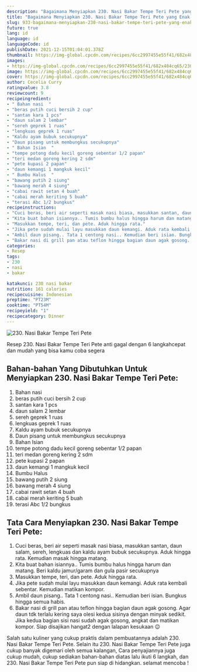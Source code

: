 ```yaml
---
description: "Bagaimana Menyiapkan 230. Nasi Bakar Tempe Teri Pete yang Enak Banget"
title: "Bagaimana Menyiapkan 230. Nasi Bakar Tempe Teri Pete yang Enak Banget"
slug: 933-bagaimana-menyiapkan-230-nasi-bakar-tempe-teri-pete-yang-enak-banget
future: true
lang: id
language: id
languageCode: id
publishDate: 2021-12-15T01:04:01.378Z 
thumbnail: https://img-global.cpcdn.com/recipes/6cc2997455e55f41/682x484cq65/230-nasi-bakar-tempe-teri-pete-foto-resep-utama.png
images:
- https://img-global.cpcdn.com/recipes/6cc2997455e55f41/682x484cq65/230-nasi-bakar-tempe-teri-pete-foto-resep-utama.png
image: https://img-global.cpcdn.com/recipes/6cc2997455e55f41/682x484cq65/230-nasi-bakar-tempe-teri-pete-foto-resep-utama.png
cover: https://img-global.cpcdn.com/recipes/6cc2997455e55f41/682x484cq65/230-nasi-bakar-tempe-teri-pete-foto-resep-utama.png
author: Cecelia Curry
ratingvalue: 3.8
reviewcount: 9
recipeingredient:
- " Bahan nasi  "
- "beras putih cuci bersih 2 cup"
- "santan kara 1 pcs"
- "daun salam 2 lembar"
- "sereh geprek 1 ruas"
- "lengkuas geprek 1 ruas"
- "Kaldu ayam bubuk secukupnya"
- "Daun pisang untuk membungkus secukupnya"
- " Bahan Isian  "
- "tempe potong dadu kecil goreng sebentar 1/2 papan"
- "teri medan goreng kering 2 sdm"
- "pete kupasi 2 papan"
- "daun kemangi 1 mangkuk kecil"
- " Bumbu Halus  "
- "bawang putih 2 siung"
- "bawang merah 4 siung"
- "cabai rawit setan 4 buah"
- "cabai merah keriting 5 buah"
- "terasi Abc 1/2 bungkus"
recipeinstructions:
- "Cuci beras, beri air seperti masak nasi biasa, masukkan santan, daun salam, sereh, lengkuas dan kaldu ayam bubuk secukupnya. Aduk hingga rata. Kemudian masak hingga matang."
- "Kita buat bahan isiannya.. Tumis bumbu halus hingga harum dan matang. Beri kaldu jamur/garam dan gula pasir secukupnya"
- "Masukkan tempe, teri, dan pete. Aduk hingga rata."
- "Jika pete sudah mulai layu masukkan daun kemangi. Aduk rata kembali sebentar. Kemudian matikan kompor."
- "Ambil daun pisang.. Tata 1 centong nasi.. Kemudian beri isian. Bungkus hingga semua habis."
- "Bakar nasi di grill pan atau teflon hingga bagian daun agak gosong. Agar daun tdk terlalu kering saya olesi kedua sisinya dengan minyak sedikit. Jika kedua bagian sisi nasi sudah agak gosong, angkat dan matikan kompor. Siap disajikan hangat2 dengan lalapan kesukaan 😉"
categories:
- Resep
tags:
- 230
- nasi
- bakar

katakunci: 230 nasi bakar 
nutrition: 161 calories
recipecuisine: Indonesian
preptime: "PT23M"
cooktime: "PT54M"
recipeyield: "1"
recipecategory: Dinner
---
```



![230. Nasi Bakar Tempe Teri Pete](https://img-global.cpcdn.com/recipes/6cc2997455e55f41/682x484cq65/230-nasi-bakar-tempe-teri-pete-foto-resep-utama.png)

Resep 230. Nasi Bakar Tempe Teri Pete  anti gagal dengan 6 langkahcepat dan mudah yang bisa kamu coba segera

<!--inarticleads1-->

## Bahan-bahan Yang Dibutuhkan Untuk Menyiapkan 230. Nasi Bakar Tempe Teri Pete:

1.  Bahan nasi  
1. beras putih cuci bersih 2 cup
1. santan kara 1 pcs
1. daun salam 2 lembar
1. sereh geprek 1 ruas
1. lengkuas geprek 1 ruas
1. Kaldu ayam bubuk secukupnya
1. Daun pisang untuk membungkus secukupnya
1.  Bahan Isian  
1. tempe potong dadu kecil goreng sebentar 1/2 papan
1. teri medan goreng kering 2 sdm
1. pete kupasi 2 papan
1. daun kemangi 1 mangkuk kecil
1.  Bumbu Halus  
1. bawang putih 2 siung
1. bawang merah 4 siung
1. cabai rawit setan 4 buah
1. cabai merah keriting 5 buah
1. terasi Abc 1/2 bungkus



<!--inarticleads2-->

## Tata Cara Menyiapkan 230. Nasi Bakar Tempe Teri Pete:

1. Cuci beras, beri air seperti masak nasi biasa, masukkan santan, daun salam, sereh, lengkuas dan kaldu ayam bubuk secukupnya. Aduk hingga rata. Kemudian masak hingga matang.
1. Kita buat bahan isiannya.. Tumis bumbu halus hingga harum dan matang. Beri kaldu jamur/garam dan gula pasir secukupnya
1. Masukkan tempe, teri, dan pete. Aduk hingga rata.
1. Jika pete sudah mulai layu masukkan daun kemangi. Aduk rata kembali sebentar. Kemudian matikan kompor.
1. Ambil daun pisang.. Tata 1 centong nasi.. Kemudian beri isian. Bungkus hingga semua habis.
1. Bakar nasi di grill pan atau teflon hingga bagian daun agak gosong. Agar daun tdk terlalu kering saya olesi kedua sisinya dengan minyak sedikit. Jika kedua bagian sisi nasi sudah agak gosong, angkat dan matikan kompor. Siap disajikan hangat2 dengan lalapan kesukaan 😉




Salah satu kuliner yang cukup praktis dalam pembuatannya adalah  230. Nasi Bakar Tempe Teri Pete. Selain itu  230. Nasi Bakar Tempe Teri Pete  juga cukup banyak digemari oleh semua kalangan, Cara penyajiannya juga cukup mudah, cukup sediakan bahan-bahan diatas lalu ikuti 6 langkah, dan  230. Nasi Bakar Tempe Teri Pete  pun siap di hidangkan. selamat mencoba !
